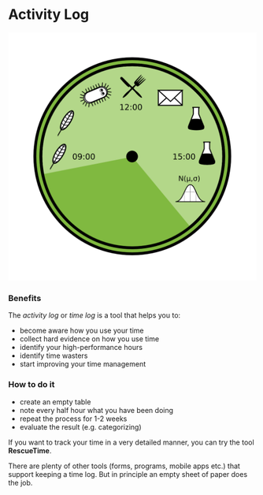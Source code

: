 
# Activity Log

![Activity Log](images/tools/activity_log.png)

### Benefits

The *activity log* or *time log* is a tool that helps you to:

* become aware how you use your time
* collect hard evidence on how you use time
* identify your high-performance hours
* identify time wasters
* start improving your time management

### How to do it

* create an empty table
* note every half hour what you have been doing
* repeat the process for 1-2 weeks
* evaluate the result (e.g. categorizing)

If you want to track your time in a very detailed manner, you can try the tool **RescueTime**.

There are plenty of other tools (forms, programs, mobile apps etc.) that support keeping a time log. But in principle an empty sheet of paper does the job.

